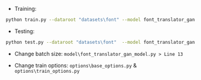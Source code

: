 - Training:
```bash
python train.py --dataroot "datasets\font" --model font_translator_gan --name TRAIN_MODEL_OUTPUT_FOLDER_NAME --no_dropout
```
- Testing:
```bash
python test.py --dataroot "datasets\font"  --model font_translator_gan  --eval --name TEST_OUTPUT_FOLDER_NAME --no_dropout
```

- Change batch size: `model\font_translator_gan_model.py > Line 13`

- Change train options: `options\base_options.py` & `options\train_options.py`
